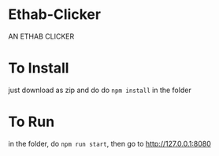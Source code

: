 # Ethab-Clicker
AN ETHAB CLICKER

# To Install
just download as zip and do do `npm install` in the folder

# To Run
in the folder, do `npm run start`, then go to http://127.0.0.1:8080

